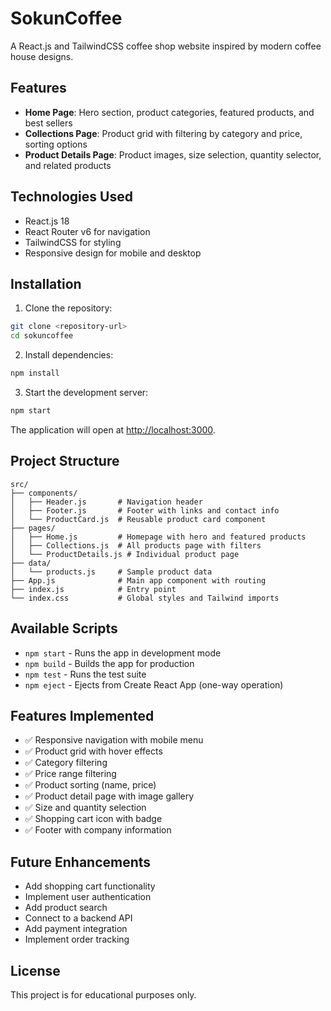 # SokunCoffee

A React.js and TailwindCSS coffee shop website inspired by modern coffee house designs.

## Features

- **Home Page**: Hero section, product categories, featured products, and best sellers
- **Collections Page**: Product grid with filtering by category and price, sorting options
- **Product Details Page**: Product images, size selection, quantity selector, and related products

## Technologies Used

- React.js 18
- React Router v6 for navigation
- TailwindCSS for styling
- Responsive design for mobile and desktop

## Installation

1. Clone the repository:
```bash
git clone <repository-url>
cd sokuncoffee
```

2. Install dependencies:
```bash
npm install
```

3. Start the development server:
```bash
npm start
```

The application will open at [http://localhost:3000](http://localhost:3000).

## Project Structure

```
src/
├── components/
│   ├── Header.js       # Navigation header
│   ├── Footer.js       # Footer with links and contact info
│   └── ProductCard.js  # Reusable product card component
├── pages/
│   ├── Home.js         # Homepage with hero and featured products
│   ├── Collections.js  # All products page with filters
│   └── ProductDetails.js # Individual product page
├── data/
│   └── products.js     # Sample product data
├── App.js              # Main app component with routing
├── index.js            # Entry point
└── index.css           # Global styles and Tailwind imports
```

## Available Scripts

- `npm start` - Runs the app in development mode
- `npm build` - Builds the app for production
- `npm test` - Runs the test suite
- `npm eject` - Ejects from Create React App (one-way operation)

## Features Implemented

- ✅ Responsive navigation with mobile menu
- ✅ Product grid with hover effects
- ✅ Category filtering
- ✅ Price range filtering
- ✅ Product sorting (name, price)
- ✅ Product detail page with image gallery
- ✅ Size and quantity selection
- ✅ Shopping cart icon with badge
- ✅ Footer with company information

## Future Enhancements

- Add shopping cart functionality
- Implement user authentication
- Add product search
- Connect to a backend API
- Add payment integration
- Implement order tracking

## License

This project is for educational purposes only.
